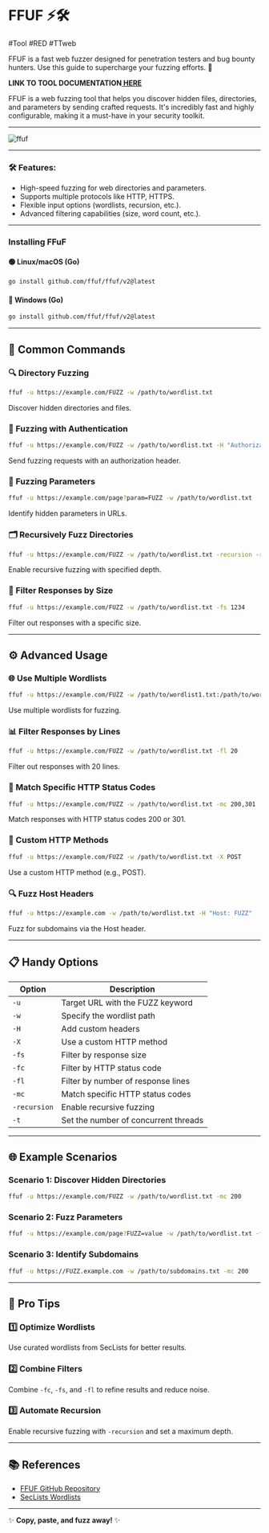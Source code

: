 # FFUF ⚡🛠️
#Tool #RED #TTweb 

FFUF is a fast web fuzzer designed for penetration testers and bug bounty hunters. Use this guide to supercharge your fuzzing efforts. 🚀

**LINK TO TOOL DOCUMENTATION[ HERE](https://www.kali.org/tools/ffuf/)**

FFUF is a web fuzzing tool that helps you discover hidden files, directories, and parameters by sending crafted requests. It's incredibly fast and highly configurable, making it a must-have in your security toolkit.

---
![ffuf](https://www.kali.org/tools/ffuf/images/ffuf-logo.svg)

---
### 🛠 Features:
- High-speed fuzzing for web directories and parameters.
- Supports multiple protocols like HTTP, HTTPS.
- Flexible input options (wordlists, recursion, etc.).
- Advanced filtering capabilities (size, word count, etc.).

---
### Installing FFuF

#### 🟢 Linux/macOS (Go)
```sh
go install github.com/ffuf/ffuf/v2@latest
```

#### 🏁 Windows (Go)
```sh
go install github.com/ffuf/ffuf/v2@latest
```

---

## 🧰 Common Commands

### 🔍 Directory Fuzzing
```bash
ffuf -u https://example.com/FUZZ -w /path/to/wordlist.txt
```
Discover hidden directories and files.

### 🔐 Fuzzing with Authentication
```bash
ffuf -u https://example.com/FUZZ -w /path/to/wordlist.txt -H "Authorization: Bearer YOUR_TOKEN"
```
Send fuzzing requests with an authorization header.

### 🔑 Fuzzing Parameters
```bash
ffuf -u https://example.com/page?param=FUZZ -w /path/to/wordlist.txt
```
Identify hidden parameters in URLs.

### 🗂 Recursively Fuzz Directories
```bash
ffuf -u https://example.com/FUZZ -w /path/to/wordlist.txt -recursion -recursion-depth 2
```
Enable recursive fuzzing with specified depth.

### 📏 Filter Responses by Size
```bash
ffuf -u https://example.com/FUZZ -w /path/to/wordlist.txt -fs 1234
```
Filter out responses with a specific size.

---

## ⚙️ Advanced Usage

### 🌐 Use Multiple Wordlists
```bash
ffuf -u https://example.com/FUZZ -w /path/to/wordlist1.txt:/path/to/wordlist2.txt
```
Use multiple wordlists for fuzzing.

### 📊 Filter Responses by Lines
```bash
ffuf -u https://example.com/FUZZ -w /path/to/wordlist.txt -fl 20
```
Filter out responses with 20 lines.

### 📜 Match Specific HTTP Status Codes
```bash
ffuf -u https://example.com/FUZZ -w /path/to/wordlist.txt -mc 200,301
```
Match responses with HTTP status codes 200 or 301.

### 🔄 Custom HTTP Methods
```bash
ffuf -u https://example.com/FUZZ -w /path/to/wordlist.txt -X POST
```
Use a custom HTTP method (e.g., POST).

### 🔍 Fuzz Host Headers
```bash
ffuf -u https://example.com -w /path/to/wordlist.txt -H "Host: FUZZ"
```
Fuzz for subdomains via the Host header.

---

## 📋 Handy Options

| Option       | Description                              |
|--------------|------------------------------------------|
| `-u`         | Target URL with the FUZZ keyword         |
| `-w`         | Specify the wordlist path                |
| `-H`         | Add custom headers                      |
| `-X`         | Use a custom HTTP method                |
| `-fs`        | Filter by response size                 |
| `-fc`        | Filter by HTTP status code              |
| `-fl`        | Filter by number of response lines      |
| `-mc`        | Match specific HTTP status codes        |
| `-recursion` | Enable recursive fuzzing                |
| `-t`         | Set the number of concurrent threads     |

---

## 🌐 Example Scenarios

### Scenario 1: Discover Hidden Directories
```bash
ffuf -u https://example.com/FUZZ -w /path/to/wordlist.txt -mc 200
```

### Scenario 2: Fuzz Parameters
```bash
ffuf -u https://example.com/page?FUZZ=value -w /path/to/wordlist.txt -fc 404
```

### Scenario 3: Identify Subdomains
```bash
ffuf -u https://FUZZ.example.com -w /path/to/subdomains.txt -mc 200
```

---

## 🚀 Pro Tips

### 1️⃣ Optimize Wordlists
Use curated wordlists from SecLists for better results.

### 2️⃣ Combine Filters
Combine `-fc`, `-fs`, and `-fl` to refine results and reduce noise.

### 3️⃣ Automate Recursion
Enable recursive fuzzing with `-recursion` and set a maximum depth.

---

## 📚 References
- [FFUF GitHub Repository](https://github.com/ffuf/ffuf)
- [SecLists Wordlists](https://github.com/danielmiessler/SecLists)


---

✨ **Copy, paste, and fuzz away!** ✨
